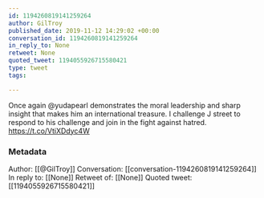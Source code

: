 ```yaml
---
id: 1194260819141259264
author: GilTroy
published_date: 2019-11-12 14:29:02 +00:00
conversation_id: 1194260819141259264
in_reply_to: None
retweet: None
quoted_tweet: 1194055926715580421
type: tweet
tags:

---
```


Once again @yudapearl demonstrates the moral leadership and sharp insight that makes him an international treasure. I challenge J street to respond to his challenge and join in the fight against hatred. https://t.co/VtiXDdyc4W

### Metadata

Author: [[@GilTroy]]
Conversation: [[conversation-1194260819141259264]]
In reply to: [[None]]
Retweet of: [[None]]
Quoted tweet: [[1194055926715580421]]
